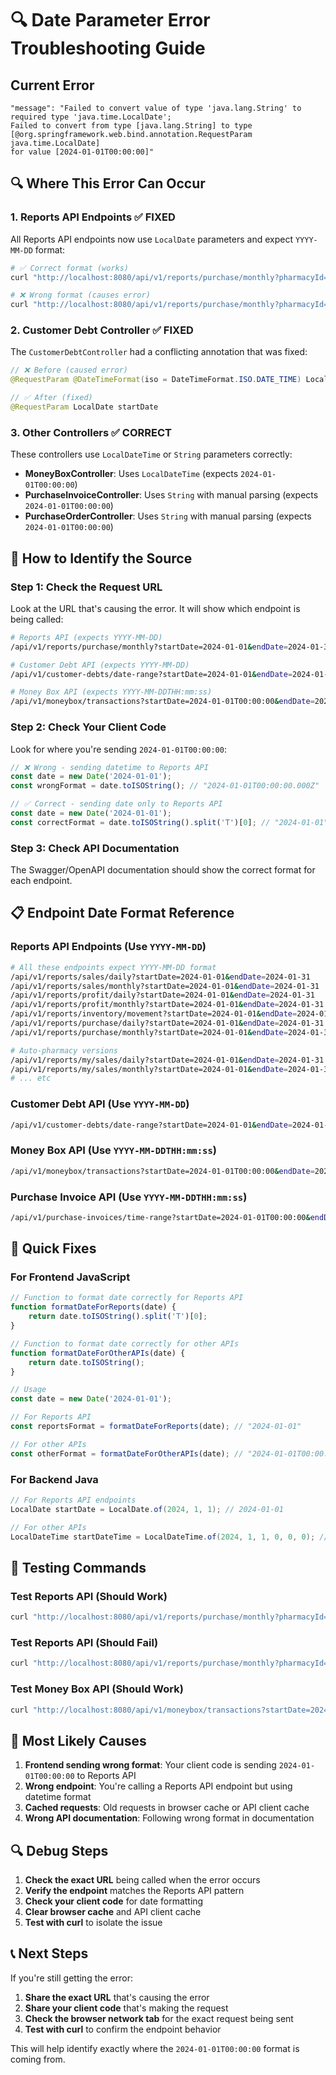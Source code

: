 # 🔍 Date Parameter Error Troubleshooting Guide

## Current Error
```
"message": "Failed to convert value of type 'java.lang.String' to required type 'java.time.LocalDate'; 
Failed to convert from type [java.lang.String] to type [@org.springframework.web.bind.annotation.RequestParam java.time.LocalDate] 
for value [2024-01-01T00:00:00]"
```

## 🔍 Where This Error Can Occur

### **1. Reports API Endpoints** ✅ FIXED
All Reports API endpoints now use `LocalDate` parameters and expect `YYYY-MM-DD` format:

```bash
# ✅ Correct format (works)
curl "http://localhost:8080/api/v1/reports/purchase/monthly?pharmacyId=1&startDate=2024-01-01&endDate=2024-01-31"

# ❌ Wrong format (causes error)
curl "http://localhost:8080/api/v1/reports/purchase/monthly?pharmacyId=1&startDate=2024-01-01T00:00:00&endDate=2024-01-31"
```

### **2. Customer Debt Controller** ✅ FIXED
The `CustomerDebtController` had a conflicting annotation that was fixed:

```java
// ❌ Before (caused error)
@RequestParam @DateTimeFormat(iso = DateTimeFormat.ISO.DATE_TIME) LocalDate startDate

// ✅ After (fixed)
@RequestParam LocalDate startDate
```

### **3. Other Controllers** ✅ CORRECT
These controllers use `LocalDateTime` or `String` parameters correctly:

- **MoneyBoxController**: Uses `LocalDateTime` (expects `2024-01-01T00:00:00`)
- **PurchaseInvoiceController**: Uses `String` with manual parsing (expects `2024-01-01T00:00:00`)
- **PurchaseOrderController**: Uses `String` with manual parsing (expects `2024-01-01T00:00:00`)

## 🚀 How to Identify the Source

### **Step 1: Check the Request URL**
Look at the URL that's causing the error. It will show which endpoint is being called:

```bash
# Reports API (expects YYYY-MM-DD)
/api/v1/reports/purchase/monthly?startDate=2024-01-01&endDate=2024-01-31

# Customer Debt API (expects YYYY-MM-DD)
/api/v1/customer-debts/date-range?startDate=2024-01-01&endDate=2024-01-31

# Money Box API (expects YYYY-MM-DDTHH:mm:ss)
/api/v1/moneybox/transactions?startDate=2024-01-01T00:00:00&endDate=2024-01-31T23:59:59
```

### **Step 2: Check Your Client Code**
Look for where you're sending `2024-01-01T00:00:00`:

```javascript
// ❌ Wrong - sending datetime to Reports API
const date = new Date('2024-01-01');
const wrongFormat = date.toISOString(); // "2024-01-01T00:00:00.000Z"

// ✅ Correct - sending date only to Reports API
const date = new Date('2024-01-01');
const correctFormat = date.toISOString().split('T')[0]; // "2024-01-01"
```

### **Step 3: Check API Documentation**
The Swagger/OpenAPI documentation should show the correct format for each endpoint.

## 📋 Endpoint Date Format Reference

### **Reports API Endpoints** (Use `YYYY-MM-DD`)
```bash
# All these endpoints expect YYYY-MM-DD format
/api/v1/reports/sales/daily?startDate=2024-01-01&endDate=2024-01-31
/api/v1/reports/sales/monthly?startDate=2024-01-01&endDate=2024-01-31
/api/v1/reports/profit/daily?startDate=2024-01-01&endDate=2024-01-31
/api/v1/reports/profit/monthly?startDate=2024-01-01&endDate=2024-01-31
/api/v1/reports/inventory/movement?startDate=2024-01-01&endDate=2024-01-31
/api/v1/reports/purchase/daily?startDate=2024-01-01&endDate=2024-01-31
/api/v1/reports/purchase/monthly?startDate=2024-01-01&endDate=2024-01-31

# Auto-pharmacy versions
/api/v1/reports/my/sales/daily?startDate=2024-01-01&endDate=2024-01-31
/api/v1/reports/my/sales/monthly?startDate=2024-01-01&endDate=2024-01-31
# ... etc
```

### **Customer Debt API** (Use `YYYY-MM-DD`)
```bash
/api/v1/customer-debts/date-range?startDate=2024-01-01&endDate=2024-01-31
```

### **Money Box API** (Use `YYYY-MM-DDTHH:mm:ss`)
```bash
/api/v1/moneybox/transactions?startDate=2024-01-01T00:00:00&endDate=2024-01-31T23:59:59
```

### **Purchase Invoice API** (Use `YYYY-MM-DDTHH:mm:ss`)
```bash
/api/v1/purchase-invoices/time-range?startDate=2024-01-01T00:00:00&endDate=2024-01-31T23:59:59
```

## 🔧 Quick Fixes

### **For Frontend JavaScript**
```javascript
// Function to format date correctly for Reports API
function formatDateForReports(date) {
    return date.toISOString().split('T')[0];
}

// Function to format date correctly for other APIs
function formatDateForOtherAPIs(date) {
    return date.toISOString();
}

// Usage
const date = new Date('2024-01-01');

// For Reports API
const reportsFormat = formatDateForReports(date); // "2024-01-01"

// For other APIs
const otherFormat = formatDateForOtherAPIs(date); // "2024-01-01T00:00:00.000Z"
```

### **For Backend Java**
```java
// For Reports API endpoints
LocalDate startDate = LocalDate.of(2024, 1, 1); // 2024-01-01

// For other APIs
LocalDateTime startDateTime = LocalDateTime.of(2024, 1, 1, 0, 0, 0); // 2024-01-01T00:00:00
```

## 🧪 Testing Commands

### **Test Reports API (Should Work)**
```bash
curl "http://localhost:8080/api/v1/reports/purchase/monthly?pharmacyId=1&startDate=2024-01-01&endDate=2024-01-31"
```

### **Test Reports API (Should Fail)**
```bash
curl "http://localhost:8080/api/v1/reports/purchase/monthly?pharmacyId=1&startDate=2024-01-01T00:00:00&endDate=2024-01-31"
```

### **Test Money Box API (Should Work)**
```bash
curl "http://localhost:8080/api/v1/moneybox/transactions?startDate=2024-01-01T00:00:00&endDate=2024-01-31T23:59:59"
```

## 🎯 Most Likely Causes

1. **Frontend sending wrong format**: Your client code is sending `2024-01-01T00:00:00` to Reports API
2. **Wrong endpoint**: You're calling a Reports API endpoint but using datetime format
3. **Cached requests**: Old requests in browser cache or API client cache
4. **Wrong API documentation**: Following wrong format in documentation

## 🔍 Debug Steps

1. **Check the exact URL** being called when the error occurs
2. **Verify the endpoint** matches the Reports API pattern
3. **Check your client code** for date formatting
4. **Clear browser cache** and API client cache
5. **Test with curl** to isolate the issue

## 📞 Next Steps

If you're still getting the error:

1. **Share the exact URL** that's causing the error
2. **Share your client code** that's making the request
3. **Check the browser network tab** for the exact request being sent
4. **Test with curl** to confirm the endpoint behavior

This will help identify exactly where the `2024-01-01T00:00:00` format is coming from.
